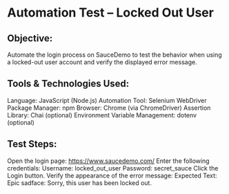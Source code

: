 # Automation Test – Locked Out User
## Objective:
Automate the login process on SauceDemo to test the behavior when using a locked-out user account and verify the displayed error message.

## Tools & Technologies Used:
Language: JavaScript (Node.js)
Automation Tool: Selenium WebDriver
Package Manager: npm
Browser: Chrome (via ChromeDriver)
Assertion Library: Chai (optional)
Environment Variable Management: dotenv (optional)

## Test Steps:
Open the login page: https://www.saucedemo.com/
Enter the following credentials:
Username: locked_out_user
Password: secret_sauce
Click the Login button.
Verify the appearance of the error message:
Expected Text:
Epic sadface: Sorry, this user has been locked out.

